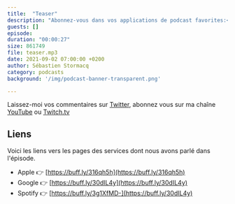 ```yaml
---
title:  "Teaser"
description: "Abonnez-vous dans vos applications de podcast favorites:<p/><a href='https://buff.ly/316qh5h'>Apple</a><br><a href='https://buff.ly/30dIL4y'>Google</a><br><a href='https://buff.ly/3g1XfMD'>Spotify</a>"
guests: []
episode: 
duration: "00:00:27"
size: 861749
file: teaser.mp3
date: 2021-09-02 07:00:00 +0200
author: Sébastien Stormacq
category: podcasts
background: '/img/podcast-banner-transparent.png'

---
```


Laissez-moi vos commentaires sur [Twitter](https://twitter.com/sebsto), abonnez vous sur ma chaîne [YouTube](https://www.youtube.com/sebsto) ou [Twitch.tv](https://www.twitch.tv/sebAWS)

## Liens

Voici les liens vers les pages des services dont nous avons parlé dans l'épisode.

- Apple 👉  [https://buff.ly/316qh5h](https://buff.ly/316qh5h)
- Google 👉 [https://buff.ly/30dIL4y](https://buff.ly/30dIL4y)
- Spotify 👉 [https://buff.ly/3g1XfMD-](https://buff.ly/30dIL4y) 


